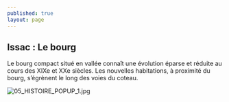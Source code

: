 ```yaml
---
published: true
layout: page
---
```


## Issac : Le bourg

Le bourg compact situé en vallée connaît une évolution éparse et réduite au cours des XIXe et XXe siècles. Les nouvelles habitations, à proximité du bourg, s’égrènent le long des voies du coteau. 

![05_HISTOIRE_POPUP_1.jpg]({{site.baseurl}}/data/images/5/histoire/05_HISTOIRE_POPUP_1.jpg)